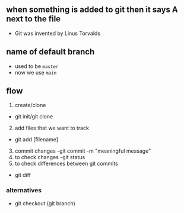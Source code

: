 ## when something is added to git then it says A next to the file

- Git was invented by Linus Torvalds

## name of default branch
- used to be `master`
- now we use `main`

## flow
1. create/clone
- git init/git clone
2. add files that we want to track
- git add [filename]
3. commit changes
-git commit -m "meaningful message"
4. to check changes
-git status
5. to check differences between git commits
- git diff

### alternatives
- git checkout (git branch)